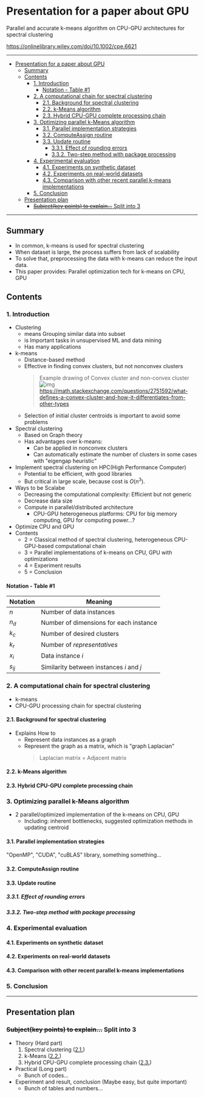 # Presentation for a paper about GPU

Parallel and accurate k-means algorithm on CPU-GPU architectures for spectral clustering

<https://onlinelibrary.wiley.com/doi/10.1002/cpe.6621>

---

- [Presentation for a paper about GPU](#presentation-for-a-paper-about-gpu)
  - [Summary](#summary)
  - [Contents](#contents)
    - [1. Introduction](#1-introduction)
      - [Notation - Table #1](#notation---table-1)
    - [2. A computational chain for spectral clustering](#2-a-computational-chain-for-spectral-clustering)
      - [2.1. Background for spectral clustering](#21-background-for-spectral-clustering)
      - [2.2. k-Means algorithm](#22-k-means-algorithm)
      - [2.3. Hybrid CPU-GPU complete processing chain](#23-hybrid-cpu-gpu-complete-processing-chain)
    - [3. Optimizing parallel k-Means algorithm](#3-optimizing-parallel-k-means-algorithm)
      - [3.1. Parallel implementation strategies](#31-parallel-implementation-strategies)
      - [3.2. ComputeAssign routine](#32-computeassign-routine)
      - [3.3. Update routine](#33-update-routine)
        - [3.3.1. Effect of rounding errors](#331-effect-of-rounding-errors)
        - [3.3.2. Two-step method with package processing](#332-two-step-method-with-package-processing)
    - [4. Experimental evaluation](#4-experimental-evaluation)
      - [4.1. Experiments on synthetic dataset](#41-experiments-on-synthetic-dataset)
      - [4.2. Experiments on real-world datasets](#42-experiments-on-real-world-datasets)
      - [4.3. Comparison with other recent parallel k-means implementations](#43-comparison-with-other-recent-parallel-k-means-implementations)
    - [5. Conclusion](#5-conclusion)
  - [Presentation plan](#presentation-plan)
    - [~~Subject(key points) to explain...~~ Split into 3](#subjectkey-points-to-explain-split-into-3)

---

## Summary

- In common, k-means is used for spectral clustering
- When dataset is large, the process suffers from lack of scalability
- To solve that, preprocessing the data with k-means can reduce the input data.
- This paper provides: Parallel optimization tech for k-means on CPU, GPU

## Contents

### 1. Introduction

- Clustering
  - means Grouping similar data into subset
  - is Important tasks in unsupervised ML and data mining
  - Has many applications
- k-means
  - Distance-based method
  - Effective in finding convex clusters, but not nonconvex clusters
    > Example drawing of Convex cluster and non-convex cluster
    > ![img](https://i.stack.imgur.com/P7XOP.png)
    > <https://math.stackexchange.com/questions/2751592/what-defines-a-convex-cluster-and-how-it-differentiates-from-other-types>
  - Selection of initial cluster centroids is important to avoid some problems
- Spectral clustering
  - Based on Graph theory
  - Has advantages over k-means:
    - Can be applied in nonconvex clusters
    - Can automatically estimate the number of clusters in some cases with "eigengap heuristic"
- Implement spectral clustering on HPC(High Performance Computer)
  - Potential to be efficient, with good libraries
  - But critical in large scale, because cost is $O(n^3)$.
- Ways to be Scalabe
  - Decreasing the computational complexity: Efficient but not generic
  - Decrease data size
  - Compute in parallel/distributed architecture
    - CPU-GPU heterogeneous platforms: CPU for big memory computing, GPU for computing power...?
- Optimize CPU and GPU
- Contents
  - 2 = Classical method of spectral clustering, heterogeneous CPU-GPU-based computational chain
  - 3 = Parallel implementations of k-means on CPU, GPU with optimizations
  - 4 = Experiment results
  - 5 = Conclusion

#### Notation - Table #1

| Notation | Meaning                                  |
| -------- | ---------------------------------------- |
| $n$      | Number of data instances                 |
| $n_d$    | Number of dimensions for each instance   |
| $k_c$    | Number of desired clusters               |
| $k_r$    | Number of _representatives_              |
| $x_i$    | Data instance $i$                        |
| $s_{ij}$ | Similarity between instances $i$ and $j$ |

### 2. A computational chain for spectral clustering

- k-means
- CPU-GPU processing chain for spectral clustering

#### 2.1. Background for spectral clustering

- Explains How to
  - Represent data instances as a graph
  - Represent the graph as a matrix, which is "graph Laplacian"
    > Laplacian matrix = Adjacent matrix

#### 2.2. k-Means algorithm

#### 2.3. Hybrid CPU-GPU complete processing chain

### 3. Optimizing parallel k-Means algorithm

- 2 parallel/optimized implementation of the k-means on CPU, GPU
  - Including: inherent bottlenecks, suggested optimization methods in updating centroid

#### 3.1. Parallel implementation strategies

"OpenMP", "CUDA", "cuBLAS" library, something something...

#### 3.2. ComputeAssign routine

#### 3.3. Update routine

##### 3.3.1. Effect of rounding errors

##### 3.3.2. Two-step method with package processing

### 4. Experimental evaluation

#### 4.1. Experiments on synthetic dataset

#### 4.2. Experiments on real-world datasets

#### 4.3. Comparison with other recent parallel k-means implementations

### 5. Conclusion

---

## Presentation plan

### ~~Subject(key points) to explain...~~ Split into 3

- Theory (Hard part)
    1. Spectral clustering ([2.1.](#21-background-for-spectral-clustering))
    2. k-Means ([2.2.](#22-k-means-algorithm))
    3. Hybrid CPU-GPU complete processing chain ([2.3.](#23-hybrid-cpu-gpu-complete-processing-chain))
- Practical (Long part)
  - Bunch of codes...
- Experiment and result, conclusion (Maybe easy, but quite important)
  - Bunch of tables and numbers...
